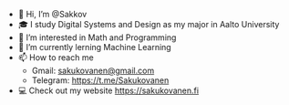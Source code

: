 - 👋 Hi, I’m @Sakkov
- 🎓 I study Digital Systems and Design as my major in Aalto University
- 👀 I’m interested in Math and Programming 
- 🌱 I’m currently lerning Machine Learning
- 📫 How to reach me 
   - Gmail: sakukovanen@gmail.com 
   - Telegram: https://t.me/Sakukovanen
- 💻 Check out my website https://sakukovanen.fi

<!---
Sakkov/Sakkov is a ✨ special ✨ repository because its `README.md` (this file) appears on your GitHub profile.
You can click the Preview link to take a look at your changes.
--->

